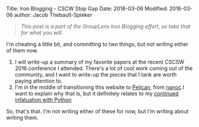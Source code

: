 Title: Iron Blogging - CSCW Stop Gap
Date: 2016-03-06
Modified: 2016-03-06
author: Jacob Thebault-Spieker

> _This post is a part of the GroupLens Iron Blogging effort, so take that for what you will._

I'm cheating a little bit, and committing to two things, but not writing either of them now.

1. I will write-up a summary of my favorite papers at the recent CSCSW 2016 conference I attended. There's a lot of cool work coming out of the community, and I want to write-up the pieces that I tank are worth paying attention to.
2. I'm in the middle of transitioning this website to [Pelican](http://blog.getpelican.com), from [nanoc](http://nanoc.ws).I want to explain why that is, but it definitely relates to my [continued infatuation with Python](http://jacob.thebault-spieker.com/ephemera/2016-01-26-iron-blogging:-simplifying-workflows/)

So, that's that. I'm not writing either of these for now, but I'm writing about writing them.
